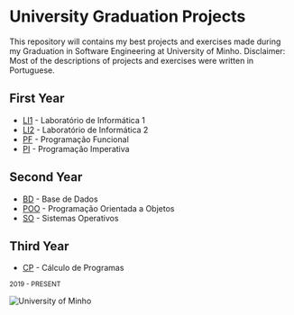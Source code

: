 # University Graduation Projects

This repository will contains my best projects and exercises made during my Graduation in Software Engineering at University of Minho. Disclaimer: Most of the descriptions of projects and exercises were written in Portuguese.

## First Year

+ [LI1](https://github.com/VitorLelis/uminho-lei/tree/main/year_1/li1) - Laboratório de Informática 1
+ [LI2](https://github.com/VitorLelis/uminho-lei/tree/main/year_1/li2) - Laboratório de Informática 2
+ [PF](https://github.com/VitorLelis/uminho-lei/tree/main/year_1/pf) - Programação Funcional
+ [PI](https://github.com/VitorLelis/uminho-lei/tree/main/year_1/pi) - Programação Imperativa

## Second Year

+ [BD](https://github.com/VitorLelis/uminho-lei/tree/main/year_2/bd) - Base de Dados
+ [POO](https://github.com/VitorLelis/uminho-lei/tree/main/year_2/poo) - Programação Orientada a Objetos
+ [SO](https://github.com/VitorLelis/uminho-lei/tree/main/year_2/so) - Sistemas Operativos

## Third Year

+ [CP](https://github.com/VitorLelis/uminho-lei/tree/main/year_3/cp) - Cálculo de Programas

<sub>2019 - PRESENT</sub>

<img src="https://www.eng.uminho.pt/SiteAssets/Logo.PNG" alt="University of Minho">